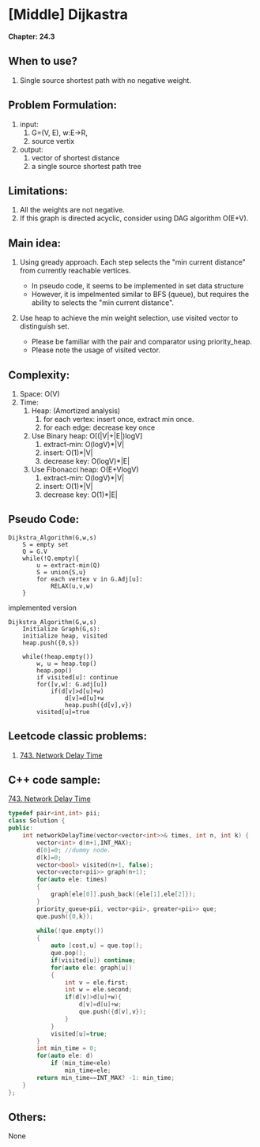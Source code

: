 # [Middle] Dijkastra
**Chapter: 24.3**

## When to use?
1. Single source shortest path with no negative weight.

## Problem Formulation:
1. input: 
	1. G=(V, E), w:E->R, 
	2. source vertix
2. output: 
	1. vector of shortest distance
	2. a single source shortest path tree
	
## Limitations:
1. All the weights are not negative.
2. If this graph is directed acyclic, consider using DAG algorithm O(E+V).

## Main idea:
1. Using gready approach. Each step selects the "min current distance" from currently reachable vertices.
    - In pseudo code, it seems to be implemented in set data structure
    - However, it is impelmented similar to BFS (queue), but requires the ability to selects the "min current distance".    
    
2. Use heap to achieve the min weight selection, use visited vector to distinguish set.
    - Please be familiar with the pair and comparator using priority_heap.
    - Please note the usage of visited vector.

## Complexity:
1. Space: O(V)
2. Time:
    1. Heap: (Amortized analysis)
        1. for each vertex: insert once, extract min once.
        2. for each edge: decrease key once
    2. Use Binary heap: O[(|V|+|E|)logV]
        1. extract-min: O(logV)*|V|
        2. insert: O(1)*|V|
        3. decrease key: O(logV)*|E|        
    3. Use Fibonacci heap: O(E+VlogV)
        1. extract-min: O(logV)*|V|
        2. insert: O(1)*|V|
        3. decrease key: O(1)*|E|

## Pseudo Code:
```
Dijkstra_Algorithm(G,w,s)
    S = empty set
    Q = G.V
    while(!Q.empty){
        u = extract-min(Q)
        S = union{S,u}
        for each vertex v in G.Adj[u]:
            RELAX(u,v,w)
    }   
```

implemented version
``` 
Dijkstra_Algorithm(G,w,s)
	Initialize Graph(G,s):
	initialize heap, visited
	heap.push({0,s})
	
	while(!heap.empty())
	    w, u = heap.top()
	    heap.pop()
	    if visited[u]: continue
	    for([v,w]: G.adj[u])
	        if(d[v]>d[u]+w)
	            d[v]=d[u]+w
	            heap.push({d[v],v})
        visited[u]=true
```

## Leetcode classic problems:
1. [743. Network Delay Time](https://leetcode.com/problems/network-delay-time/)  

## C++ code sample:
[743. Network Delay Time](https://leetcode.com/problems/network-delay-time/)  

```c++
typedef pair<int,int> pii;
class Solution {
public:
    int networkDelayTime(vector<vector<int>>& times, int n, int k) {
        vector<int> d(n+1,INT_MAX);
        d[0]=0; //dummy node.
        d[k]=0;
        vector<bool> visited(n+1, false);
        vector<vector<pii>> graph(n+1);
        for(auto ele: times)
        {
            graph[ele[0]].push_back({ele[1],ele[2]});
        }
        priority_queue<pii, vector<pii>, greater<pii>> que;
        que.push({0,k});
        
        while(!que.empty())
        {
            auto [cost,u] = que.top();
            que.pop();
            if(visited[u]) continue;
            for(auto ele: graph[u])
            {
                int v = ele.first;
                int w = ele.second;
                if(d[v]>d[u]+w){
                    d[v]=d[u]+w;
                    que.push({d[v],v});                    
                }
            }
            visited[u]=true;
        }
        int min_time = 0;
        for(auto ele: d)
            if (min_time<ele)
                min_time=ele;
        return min_time==INT_MAX? -1: min_time;        
    }    
};
```


## Others:
None